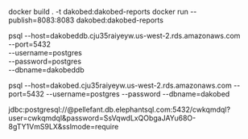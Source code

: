 docker build . -t dakobed:dakobed-reports
docker run --publish=8083:8083 dakobed:dakobed-reports

psql --host=dakobeddb.cju35raiyeyw.us-west-2.rds.amazonaws.com \
   --port=5432 \
   --username=postgres \
   --password=postgres \
   --dbname=dakobeddb 
   

psql --host=dakobed.cju35raiyeyw.us-west-2.rds.amazonaws.com --port=5432 --username=postgres --password --dbname=dakobed

jdbc:postgresql://@pellefant.db.elephantsql.com:5432/cwkqmdql?user=cwkqmdql&password=SsVqwdLxQObgaJAYu68O-8gTY1VmS9LX&sslmode=require